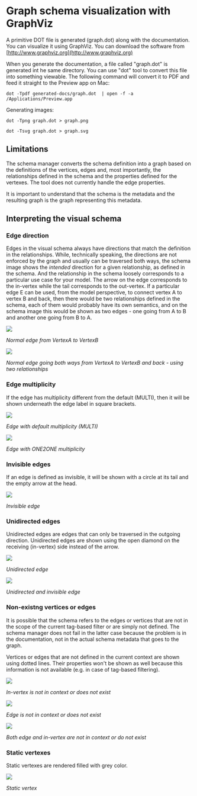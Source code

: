 # Graph schema visualization with GraphViz


A primitive DOT file is generated (graph.dot) along with the documentation. You can visualize it using GraphViz. You can download the software from [http://www.graphviz.org](http://www.graphviz.org)


When you generate the documentation, a file called "graph.dot" is generated int he same directory. You can use "dot" tool to convert this file into something viewable. The following command will convert it to PDF and feed it straight to the Preview app on Mac:


```
dot -Tpdf generated-docs/graph.dot  | open -f -a /Applications/Preview.app
```

Generating images:

```
dot -Tpng graph.dot > graph.png

dot -Tsvg graph.dot > graph.svg

```

## Limitations

The schema manager converts the schema definition into a graph based on the definitions of the vertices, edges and, most importantly, the relationships defined in the schema and the properties defined for the vertexes. The tool does not currently handle the edge properties.

It is important to understand that the schema is the metadata and the resulting graph is the graph representing this metadata.


## Interpreting the visual schema

### Edge direction

Edges in the visual schema always have directions that match the definition in the relationships. While, technically speaking, the directions are not enforced by the graph and usually can be traversed both ways, the schema image shows the _intended_ direction for a given relationship, as defined in the schema. And the relationship in the schema loosely corresponds to a particular use case for your model. The arrow on the edge corresponds to the in-vertex while the tail corresponds to the out-vertex. If a particular edge E can be used, from the model perspective, to connect vertex A to vertex B and back, then there would be two relationships defined in the schema, each of them would probably have its own semantics, and on the schema image this would be shown as two edges - one going from A to B and another one going from B to A.

![](images/graphviz_normal_edge.png)

*Normal edge from VertexA to VertexB*

![](images/graphviz_normal_2way_edge.png)

*Normal edge going both ways from VertexA to VertexB and back - using two relationships*

### Edge multiplicity

If the edge has multiplicity different from the default (MULTI), then it will be shown underneath the edge label in square brackets.

![](images/graphviz_normal_edge.png)

*Edge with default multiplicity (MULTI)*

![](images/graphviz_1to1_edge.png)

*Edge with ONE2ONE multiplicity*

### Invisible edges

If an edge is defined as invisible, it will be shown with a circle at its tail and the empty arrow at the head.

![](images/graphviz_invisible_edge.png)

*Invisible edge*

### Unidirected edges

Unidirected edges are edges that can only be traversed in the outgoing direction. Unidirected edges are shown using the open diamond on the receiving (in-vertex) side instead of the arrow.

![](images/graphviz_unidir_edge.png)

*Unidirected edge*

![](images/graphviz_unidir_inv_edge.png)

*Unidirected and invisible edge*

### Non-existng vertices or edges

It is possible that the schema refers to the edges or vertices that are not in the scope of the current tag-based filter or are simply not defined. The schema manager does not fail in the latter case because the problem is in the documentation, not in the actual schema metadata that goes to the graph.

Vertices or edges that are not defined in the current context are shown using dotted lines. Their properties won't be shown as well because this information is not available (e.g. in case of tag-based filtering).

![](images/graphviz_nonexist_inv.png)

*In-vertex is not in context or does not exist*

![](images/graphviz_nonexist_edge.png)

*Edge is not in context or does not exist*

![](images/graphviz_nonexist_edge_inv.png)

*Both edge and in-vertex are not in context or do not exist*


### Static vertexes

Static vertexes are rendered filled with grey color.

![](images/graphviz_static_vertex.png)

*Static vertex*






